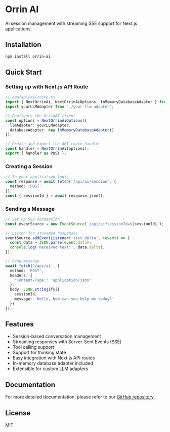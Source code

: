 # Orrin AI

AI session management with streaming SSE support for Next.js applications.

## Installation

```bash
npm install orrin-ai
```

## Quick Start

### Setting up with Next.js API Route

```typescript
// app/api/ai/route.ts
import { NextOrrinAi, NextOrrinAiOptions, InMemoryDatabaseAdapter } from 'orrin-ai';
import yourLLMAdapter from './your-llm-adapter';

// Configure the OrrinAI client
const options = NextOrrinAiOptions({
  llmAdapter: yourLLMAdapter,
  databaseAdapter: new InMemoryDatabaseAdapter()
});

// Create and export the API route handler
const handler = NextOrrinAi(options);
export { handler as POST };
```

### Creating a Session

```typescript
// In your application logic
const response = await fetch('/api/ai/session', {
  method: 'POST'
});
const { sessionId } = await response.json();
```

### Sending a Message

```typescript
// Set up SSE connection
const eventSource = new EventSource(`/api/ai?sessionId=${sessionId}`);

// Listen for streamed responses
eventSource.addEventListener('text_delta', (event) => {
  const data = JSON.parse(event.data);
  console.log('Received text:', data.delta);
});

// Send message
await fetch('/api/ai', {
  method: 'POST',
  headers: {
    'Content-Type': 'application/json'
  },
  body: JSON.stringify({
    sessionId,
    message: 'Hello, how can you help me today?'
  })
});
```

## Features

- Session-based conversation management
- Streaming responses with Server-Sent Events (SSE)
- Tool calling support
- Support for thinking state
- Easy integration with Next.js API routes
- In-memory database adapter included
- Extensible for custom LLM adapters

## Documentation

For more detailed documentation, please refer to our [GitHub repository](link-to-your-repo).

## License

MIT 